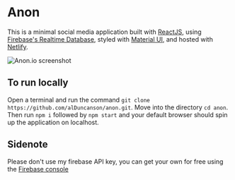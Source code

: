 # Anon

This is a minimal social media application built with [ReactJS](https://reactjs.org/), using [Firebase's Realtime Database](https://firebase.google.com/docs/database/), styled with [Material UI](https://material-ui.com/), and hosted with [Netlify](https://www.netlify.com/).

![Anon.io screenshot](https://lh3.googleusercontent.com/bG8nFIu11tbE_fsi6b0mknSXnn6ateZ2KFFD8Sr9Rq_areUCWvFJNwfl9SRmXy3DNyTM4W_Yesv0k62whGGi6HWD0Gsy8_3prletGQUKHrVAGGX3ddhenk8pTFHgkjUZec8my9_APw=w2400 "Anon.io screenshot")

## To run locally

Open a terminal and run the command `git clone https://github.com/alDuncanson/anon.git`. Move into the directory `cd anon`. Then run `npm i` followed by `npm start` and your default browser should spin up the application on localhost.

## Sidenote
Please don't use my firebase API key, you can get your own for free using the [Firebase console](https://console.firebase.google.com)

